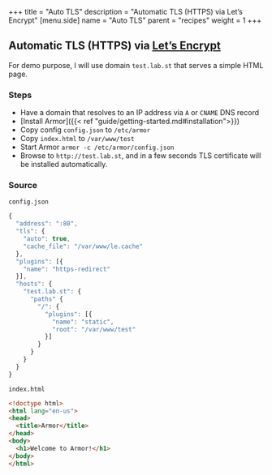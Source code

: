 +++
title = "Auto TLS"
description = "Automatic TLS (HTTPS) via Let’s Encrypt"
[menu.side]
  name = "Auto TLS"
  parent = "recipes"
  weight = 1
+++

## Automatic TLS (HTTPS) via [Let’s Encrypt](https://letsencrypt.org)

For demo purpose, I will use domain `test.lab.st` that serves a simple
HTML page.

### Steps

- Have a domain that resolves to an IP address via `A` or `CNAME` DNS record
- [Install Armor]({{< ref "guide/getting-started.md#installation">}})
- Copy config `config.json` to `/etc/armor`
- Copy `index.html` to `/var/www/test`
- Start Armor `armor -c /etc/armor/config.json`
- Browse to `http://test.lab.st`, and in a few seconds TLS certificate will
be installed automatically.

### Source

`config.json`

```js
{
  "address": ":80",
  "tls": {
    "auto": true,
    "cache_file": "/var/www/le.cache"
  },
  "plugins": [{
    "name": "https-redirect"
  }],
  "hosts": {
    "test.lab.st": {
      "paths" {
        "/": {
          "plugins": [{
            "name": "static",
            "root": "/var/www/test"
          }]
        }
      }
    }
  }
}
```

`index.html`

```html
<!doctype html>
<html lang="en-us">
<head>
  <title>Armor</title>
</head>
<body>
  <h1>Welcome to Armor!</h1>
</body>
</html>
```

